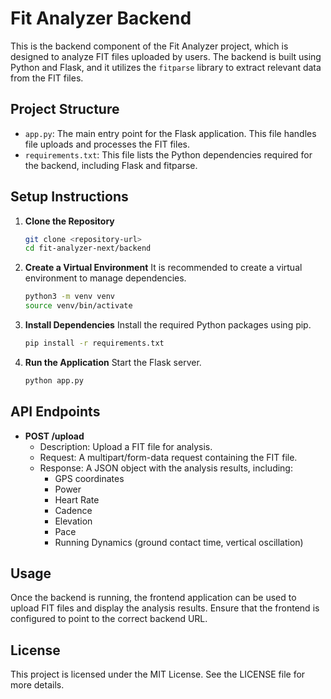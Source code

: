 # Fit Analyzer Backend

This is the backend component of the Fit Analyzer project, which is designed to analyze FIT files uploaded by users. The backend is built using Python and Flask, and it utilizes the `fitparse` library to extract relevant data from the FIT files.

## Project Structure

- `app.py`: The main entry point for the Flask application. This file handles file uploads and processes the FIT files.
- `requirements.txt`: This file lists the Python dependencies required for the backend, including Flask and fitparse.

## Setup Instructions

1. **Clone the Repository**
   ```bash
   git clone <repository-url>
   cd fit-analyzer-next/backend
   ```

2. **Create a Virtual Environment**
   It is recommended to create a virtual environment to manage dependencies.
   ```bash
   python3 -m venv venv
   source venv/bin/activate
   ```

3. **Install Dependencies**
   Install the required Python packages using pip.
   ```bash
   pip install -r requirements.txt
   ```

4. **Run the Application**
   Start the Flask server.
   ```bash
   python app.py
   ```

## API Endpoints

- **POST /upload**
  - Description: Upload a FIT file for analysis.
  - Request: A multipart/form-data request containing the FIT file.
  - Response: A JSON object with the analysis results, including:
    - GPS coordinates
    - Power
    - Heart Rate
    - Cadence
    - Elevation
    - Pace
    - Running Dynamics (ground contact time, vertical oscillation)

## Usage

Once the backend is running, the frontend application can be used to upload FIT files and display the analysis results. Ensure that the frontend is configured to point to the correct backend URL.

## License

This project is licensed under the MIT License. See the LICENSE file for more details.